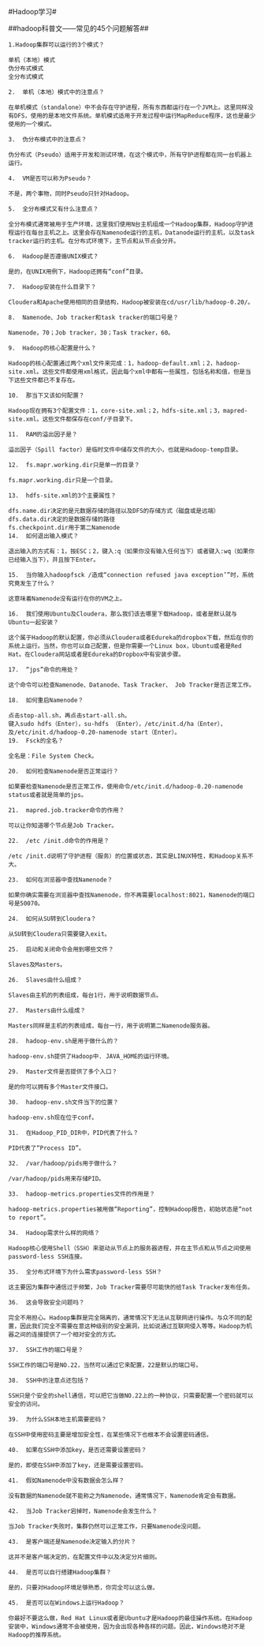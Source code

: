 #Hadoop学习#

##hadoop科普文——常见的45个问题解答##
    
    1.Hadoop集群可以运行的3个模式？
    
    单机（本地）模式
    伪分布式模式
    全分布式模式
    
    2.  单机（本地）模式中的注意点？
    
    在单机模式（standalone）中不会存在守护进程，所有东西都运行在一个JVM上。这里同样没有DFS，使用的是本地文件系统。单机模式适用于开发过程中运行MapReduce程序，这也是最少使用的一个模式。
    
    3.  伪分布模式中的注意点？
    
    伪分布式（Pseudo）适用于开发和测试环境，在这个模式中，所有守护进程都在同一台机器上运行。
    
    4.  VM是否可以称为Pseudo？
    
    不是，两个事物，同时Pseudo只针对Hadoop。
    
    5.  全分布模式又有什么注意点？
    
    全分布模式通常被用于生产环境，这里我们使用N台主机组成一个Hadoop集群，Hadoop守护进程运行在每台主机之上。这里会存在Namenode运行的主机，Datanode运行的主机，以及task tracker运行的主机。在分布式环境下，主节点和从节点会分开。
    
    6.  Hadoop是否遵循UNIX模式？
    
    是的，在UNIX用例下，Hadoop还拥有“conf”目录。
    
    7.  Hadoop安装在什么目录下？
    
    Cloudera和Apache使用相同的目录结构，Hadoop被安装在cd/usr/lib/hadoop-0.20/。
    
    8.  Namenode、Job tracker和task tracker的端口号是？
    
    Namenode，70；Job tracker，30；Task tracker，60。
    
    9.  Hadoop的核心配置是什么？
    
    Hadoop的核心配置通过两个xml文件来完成：1，hadoop-default.xml；2，hadoop-site.xml。这些文件都使用xml格式，因此每个xml中都有一些属性，包括名称和值，但是当下这些文件都已不复存在。
    
    10.  那当下又该如何配置？
    
    Hadoop现在拥有3个配置文件：1，core-site.xml；2，hdfs-site.xml；3，mapred-site.xml。这些文件都保存在conf/子目录下。
    
    11.  RAM的溢出因子是？
    
    溢出因子（Spill factor）是临时文件中储存文件的大小，也就是Hadoop-temp目录。
    
    12.  fs.mapr.working.dir只是单一的目录？
    
    fs.mapr.working.dir只是一个目录。
    
    13.  hdfs-site.xml的3个主要属性？
    
    dfs.name.dir决定的是元数据存储的路径以及DFS的存储方式（磁盘或是远端）
    dfs.data.dir决定的是数据存储的路径
    fs.checkpoint.dir用于第二Namenode
    14.  如何退出输入模式？
    
    退出输入的方式有：1，按ESC；2，键入:q（如果你没有输入任何当下）或者键入:wq（如果你已经输入当下），并且按下Enter。
    
    15.  当你输入hadoopfsck /造成“connection refused java exception’”时，系统究竟发生了什么？
    
    这意味着Namenode没有运行在你的VM之上。
    
    16.  我们使用Ubuntu及Cloudera，那么我们该去哪里下载Hadoop，或者是默认就与Ubuntu一起安装？
    
    这个属于Hadoop的默认配置，你必须从Cloudera或者Edureka的dropbox下载，然后在你的系统上运行。当然，你也可以自己配置，但是你需要一个Linux box，Ubuntu或者是Red Hat。在Cloudera网站或者是Edureka的Dropbox中有安装步骤。
    
    17.  “jps”命令的用处？
    
    这个命令可以检查Namenode、Datanode、Task Tracker、 Job Tracker是否正常工作。
    
    18.  如何重启Namenode？
    
    点击stop-all.sh，再点击start-all.sh。
    键入sudo hdfs（Enter），su-hdfs （Enter），/etc/init.d/ha（Enter），及/etc/init.d/hadoop-0.20-namenode start（Enter）。
    19.  Fsck的全名？
    
    全名是：File System Check。
    
    20.  如何检查Namenode是否正常运行？
    
    如果要检查Namenode是否正常工作，使用命令/etc/init.d/hadoop-0.20-namenode status或者就是简单的jps。
    
    21.  mapred.job.tracker命令的作用？
    
    可以让你知道哪个节点是Job Tracker。
    
    22.  /etc /init.d命令的作用是？
    
    /etc /init.d说明了守护进程（服务）的位置或状态，其实是LINUX特性，和Hadoop关系不大。
    
    23.  如何在浏览器中查找Namenode？
    
    如果你确实需要在浏览器中查找Namenode，你不再需要localhost:8021，Namenode的端口号是50070。
    
    24.  如何从SU转到Cloudera？
    
    从SU转到Cloudera只需要键入exit。
    
    25.  启动和关闭命令会用到哪些文件？
    
    Slaves及Masters。
    
    26.  Slaves由什么组成？
    
    Slaves由主机的列表组成，每台1行，用于说明数据节点。
    
    27.  Masters由什么组成？
    
    Masters同样是主机的列表组成，每台一行，用于说明第二Namenode服务器。
    
    28.  hadoop-env.sh是用于做什么的？
    
    hadoop-env.sh提供了Hadoop中. JAVA_HOME的运行环境。
    
    29.  Master文件是否提供了多个入口？
    
    是的你可以拥有多个Master文件接口。
    
    30.  hadoop-env.sh文件当下的位置？
    
    hadoop-env.sh现在位于conf。
    
    31.  在Hadoop_PID_DIR中，PID代表了什么？
    
    PID代表了“Process ID”。
    
    32.  /var/hadoop/pids用于做什么？
    
    /var/hadoop/pids用来存储PID。
    
    33.  hadoop-metrics.properties文件的作用是？
    
    hadoop-metrics.properties被用做“Reporting”，控制Hadoop报告，初始状态是“not to report”。
    
    34.  Hadoop需求什么样的网络？
    
    Hadoop核心使用Shell（SSH）来驱动从节点上的服务器进程，并在主节点和从节点之间使用password-less SSH连接。
    
    35.  全分布式环境下为什么需求password-less SSH？
    
    这主要因为集群中通信过于频繁，Job Tracker需要尽可能快的给Task Tracker发布任务。
    
    36.  这会导致安全问题吗？
    
    完全不用担心。Hadoop集群是完全隔离的，通常情况下无法从互联网进行操作。与众不同的配置，因此我们完全不需要在意这种级别的安全漏洞，比如说通过互联网侵入等等。Hadoop为机器之间的连接提供了一个相对安全的方式。
    
    37.  SSH工作的端口号是？
    
    SSH工作的端口号是NO.22，当然可以通过它来配置，22是默认的端口号。
    
    38.  SSH中的注意点还包括？
    
    SSH只是个安全的shell通信，可以把它当做NO.22上的一种协议，只需要配置一个密码就可以安全的访问。
    
    39.  为什么SSH本地主机需要密码？
    
    在SSH中使用密码主要是增加安全性，在某些情况下也根本不会设置密码通信。
    
    40.  如果在SSH中添加key，是否还需要设置密码？
    
    是的，即使在SSH中添加了key，还是需要设置密码。
    
    41.  假如Namenode中没有数据会怎么样？
    
    没有数据的Namenode就不能称之为Namenode，通常情况下，Namenode肯定会有数据。
    
    42.  当Job Tracker宕掉时，Namenode会发生什么？
    
    当Job Tracker失败时，集群仍然可以正常工作，只要Namenode没问题。
    
    43.  是客户端还是Namenode决定输入的分片？
    
    这并不是客户端决定的，在配置文件中以及决定分片细则。
    
    44.  是否可以自行搭建Hadoop集群？
    
    是的，只要对Hadoop环境足够熟悉，你完全可以这么做。
    
    45.  是否可以在Windows上运行Hadoop？
    
    你最好不要这么做，Red Hat Linux或者是Ubuntu才是Hadoop的最佳操作系统。在Hadoop安装中，Windows通常不会被使用，因为会出现各种各样的问题。因此，Windows绝对不是Hadoop的推荐系统。
    
